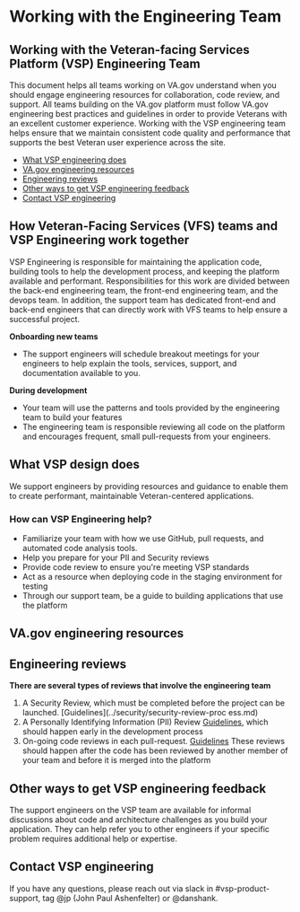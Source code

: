 # Working with the Engineering Team

## Working with the Veteran-facing Services Platform (VSP) Engineering Team
This document helps all teams working on VA.gov understand when you should engage engineering resources for collaboration, code review, and support. All teams building on the VA.gov platform must follow VA.gov engineering best practices and guidelines in order to provide Veterans with an excellent customer experience. Working with the VSP engineering team helps ensure that we maintain consistent code quality and performance that supports the best Veteran user experience across the site.

- [What VSP engineering does](#whatVSPdoes)
- [VA.gov engineering resources](#bestpractices)
- [Engineering reviews](#whentorequest)
- [Other ways to get VSP engineering feedback](#feedback)
- [Contact VSP engineering](#questions)

## How Veteran-Facing Services (VFS) teams and VSP Engineering work together

VSP Engineering is responsible for maintaining the application code, building tools to help the development process, and keeping the platform available and performant. Responsibilities for this work are divided between the back-end engineering team, the front-end engineering team, and the devops team. In addition, the support team has dedicated front-end and back-end engineers that can directly work with VFS teams to help ensure a successful project.

**Onboarding new teams**
- The support engineers will schedule breakout meetings for your engineers to help explain the tools, services, support, and documentation available to you.

**During development**
- Your team will use the patterns and tools provided by the engineering team to build your features
- The engineering team is responsible reviewing all code on the platform and encourages frequent, small pull-requests from your engineers.

## <a id="whatVSPdoes"></a>What VSP design does
We support engineers by providing resources and guidance to enable them to create performant, maintainable Veteran-centered applications. 

### How can VSP Engineering help?

- Familiarize your team with how we use GitHub, pull requests, and automated code analysis tools.
- Help you prepare for your PII and Security reviews
- Provide code review to ensure you're meeting VSP standards
- Act as a resource when deploying code in the staging environment for testing
- Through our support team, be a guide to building applications that use the platform

## <a id="bestpractices"></a>VA.gov engineering resources

## <a id="whentorequest"></a>Engineering reviews
**There are several types of reviews that involve the engineering team**

1. A Security Review, which must be completed before the project can be launched.  [Guidelines](../security/security-review-proc ess.md)
2. A Personally Identifying Information (PII) Review [Guidelines](./pii-guidelines.md), which should happen early in the development process
3. On-going code reviews in each pull-request. [Guidelines](./code_review_guidelines.md) These reviews should happen after the code has been reviewed by another member of your team and before it is merged into the platform

## <a id="feedback"></a>Other ways to get VSP engineering feedback

The support engineers on the VSP team are available for informal discussions about code and architecture challenges as you build your application. They can help refer you to other engineers if your specific problem requires additional help or expertise.


## <a id="questions"></a>Contact VSP engineering
If you have any questions, please reach out via slack in #vsp-product-support, tag @jp (John Paul Ashenfelter) or @danshank.
